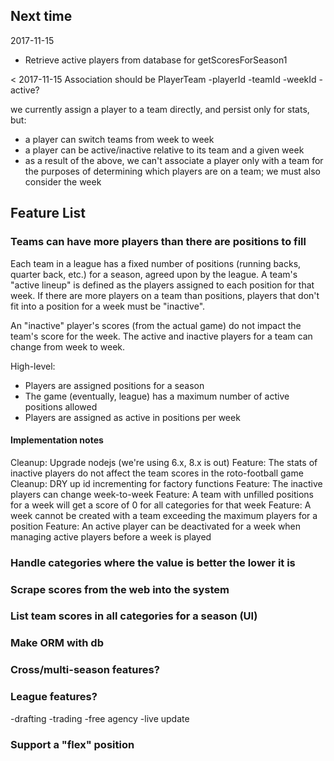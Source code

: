 ## Next time

2017-11-15

* Retrieve active players from database for getScoresForSeason1

< 2017-11-15
Association should be PlayerTeam
-playerId
-teamId
-weekId
-active?

we currently assign a player to a team directly, and persist only for stats, but:
- a player can switch teams from week to week
- a player can be active/inactive relative to its team and a given week
- as a result of the above, we can't associate a player only with a team for the purposes of determining which players are on a team; we must also consider the week



## Feature List

### Teams can have more players than there are positions to fill

Each team in a league has a fixed number of positions (running backs, quarter back, etc.) for a season, agreed upon by the league. A team's "active lineup" is defined as the players assigned to each position for that week. If there are more players on a team than positions, players that don't fit into a position for a week must be "inactive".

An "inactive" player's scores (from the actual game) do not impact the team's score for the week.  The active and inactive players for a team can change from week to week.

High-level:
* Players are assigned positions for a season
* The game (eventually, league) has a maximum number of active positions allowed
* Players are assigned as active in positions per week

#### Implementation notes

Cleanup: Upgrade nodejs (we're using 6.x, 8.x is out)
Feature: The stats of inactive players do not affect the team scores in the roto-football game
Cleanup: DRY up id incrementing for factory functions
Feature: The inactive players can change week-to-week
Feature: A team with unfilled positions for a week will get a score of 0 for all categories for that week
Feature: A week cannot be created with a team exceeding the maximum players for a position
Feature: An active player can be deactivated for a week when managing active players before a week is played

### Handle categories where the value is better the lower it is

### Scrape scores from the web into the system

### List team scores in all categories for a season (UI)

### Make ORM with db

### Cross/multi-season features?

### League features?

-drafting
-trading
-free agency
-live update

### Support a "flex" position
